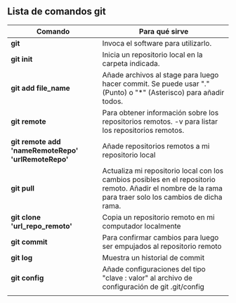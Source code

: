 ## Lista de comandos git

| Comando                                             | Para qué sirve                                                                                                                                           |
| --------------------------------------------------- | -------------------------------------------------------------------------------------------------------------------------------------------------------- |
| **git**                                             | Invoca el software para utilizarlo.                                                                                                                      |
| **git init**                                        | Inicia un repositorio local en la carpeta indicada.                                                                                                      |
| **git add file_name**                               | Añade archivos al stage para luego hacer commit. Se puede usar "." (Punto) o "\*" (Asterisco) para añadir todos.                                         |
| **git remote**                                      | Para obtener información sobre los repositorios remotos. -v para listar los repositorios remotos.                                                        |
| **git remote add 'nameRemoteRepo' 'urlRemoteRepo'** | Añade repositorios remotos a mi repositorio local                                                                                                        |
| **git pull**                                        | Actualiza mi repositorio local con los cambios posibles en el repositorio remoto. Añadir el nombre de la rama para traer solo los cambios de dicha rama. |
| **git clone 'url_repo_remoto'**                     | Copia un repositorio remoto en mi computador localmente                                                                                                  |
| **git commit**                                      | Para confirmar cambios para luego ser empujados al repositorio remoto                                                                                    |
| **git log**                                         | Muestra un historial de commit                                                                                                                           |
| **git config**                                      | Añade configuraciones del tipo "clave : valor" al archivo de configuración de git .git/config                                                            |
|                                                     |                                                                                                                                                          |
